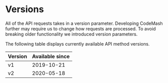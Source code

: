 # Versions

All of the API requests takes in a version parameter. Developing CodeMash further may require us to change how requests are processed. To avoid breaking older functionality we introduced version parameters.

The following table displays currently available API method versions.

| Version | Available since |
| :--- | :--- |
| v1 | 2019-10-21 |
| v2 | 2020-05-18 |

